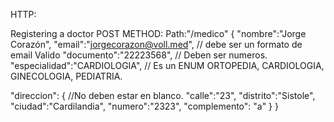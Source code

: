 HTTP:

Registering a doctor
POST METHOD:  Path:"/medico"
{
"nombre":"Jorge Corazón",
"email":"jorgecorazon@voll.med",   // debe ser un formato de email Valido
"documento":"22223568",            // Deben ser numeros. 
"especialidad":"CARDIOLOGIA",      // Es un ENUM  ORTOPEDIA, CARDIOLOGIA, GINECOLOGIA, PEDIATRIA.
	
"direccion": {                     //No deben estar en blanco.
	"calle":"23",
	"distrito":"Sistole",
	"ciudad":"Cardilandia",
	"numero":"2323",
	"complemento": "a"
	}
}